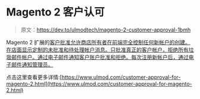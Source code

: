 # Magento 2 客户认可

> 原文：<https://dev.to/ulmodtech/magento-2-customer-approval-1bmh>

Magento 2 扩展的[客户批准允许商店所有者在前端完全控制任何新帐户的创建。在店面显示定制的未批准和待处理帐户消息。只批准真正的客户帐户，拒绝所有垃圾邮件帐户。通过电子邮件通知客户账户批准和拒绝。每次注册新帐户后，通过电子邮件通知管理员。](https://www.ulmod.com/customer-approval-for-magento-2.html)

点击这里查看更多详情:[https://www.ulmod.com/customer-approval-for-magento-2.html](https://www.ulmod.com/customer-approval-for-magento-2.html)
